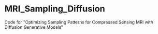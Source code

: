 # MRI_Sampling_Diffusion
Code for "Optimizing Sampling Patterns for Compressed Sensing MRI with Diffusion Generative Models"
